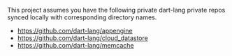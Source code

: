 This project assumes you have the following private dart-lang private repos
synced locally with corresponding directory names.

* https://github.com/dart-lang/appengine
* https://github.com/dart-lang/cloud_datastore
* https://github.com/dart-lang/memcache
